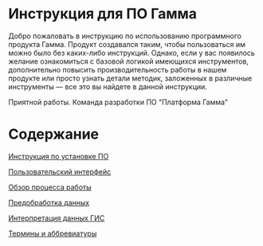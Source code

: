 # Инструкция для ПО Гамма


Добро пожаловать в инструкцию по использованию программного продукта Гамма. Продукт создавался таким, чтобы пользоваться им можно было без каких-либо инструкций. Однако, если у вас появилось желание ознакомиться с базовой логикой имеющихся инструментов, дополнительно повысить производительность работы в нашем продукте или просто узнать детали методик, заложенных в различные инструменты — все это вы найдете в данной инструкции.

Приятной работы.
Команда разработки ПО "Платформа Гамма"

# Содержание

[Инструкция по установке ПО](Установка/Инструкция%20по%20установке%20ПО.md)

[Пользовательский интерфейс](Интерфейс/Пользовательский%20интерфейс.md)

[Обзор процесса работы](Обзор%20процесса%20работы/Обзор%20процесса%20работы.md)

[Предобработка данных](Предобработка%20данных/Предобработка%20данных.md)

[Интерпретация данных ГИС](Интерпретация%20данных%20ГИС/Интерпретация%20данных%20ГИС.md)

[Термины и аббревиатуры](Термины/Термины%20и%20аббревиатуры.md)
